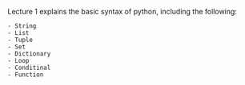Lecture 1 explains the basic syntax of python, including the following:

    - String
    - List
    - Tuple
    - Set
    - Dictionary
    - Loop
    - Conditinal
    - Function
